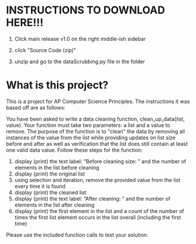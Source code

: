 # INSTRUCTIONS TO DOWNLOAD HERE!!!

1. Click main release v1.0 on the right middle-ish sidebar

2. click "Source Code (zip)"

3. unzip and go to the dataScrubbing.py file in the folder



# What is this project?

This is a project for AP Computer Science Principles. The instructions it was based off are as follows:

You have been asked to write a data cleaning function, clean_up_data(list, value). Your function must take two parameters: a list and a value to remove. The purpose of the function is to "clean" the data by removing all instances of the value from the list while providing updates on list size before and after as well as verification that the list does still contain at least one valid data value. Follow these steps for the function:

1. display (print) the text label: “Before cleaning size: ” and the number of elements in the list before cleaning
2. display (print) the original list
3. using selection and iteration, remove the provided value from the list every time it is found
4. display (print) the cleaned list
5. display (print) the text label: “After cleaning: ” and the number of elements in the list after cleaning
6. display (print) the first element in the list and a count of the number of times the first list element occurs in the list overall (including the first time)

Please use the included function calls to test your solution.
